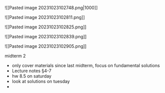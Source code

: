 ![[Pasted image 20231023102748.png|1000]]


![[Pasted image 20231023102811.png]]

![[Pasted image 20231023102825.png]]

![[Pasted image 20231023102839.png]]

![[Pasted image 20231023102905.png]]


midterm 2
* only cover materials since last midterm, focus on fundamental solutions
* Lecture notes §4-7
* hw 8.5 on saturday
* look at solutions on tuesday
* 